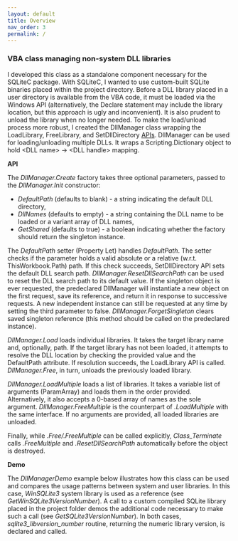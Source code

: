 ```yaml
---
layout: default
title: Overview
nav_order: 3
permalink: /
---
```


### VBA class managing non-system DLL libraries

I developed this class as a standalone component necessary for the SQLiteC package. With SQLiteC, I wanted to use custom-built SQLite binaries placed within the project directory. Before a DLL library placed in a user directory is available from the VBA code, it must be loaded via the Windows API (alternatively, the Declare statement may include the library location, but this approach is ugly and inconvenient). It is also prudent to unload the library when no longer needed. To make the load/unload process more robust, I created the DllManager class wrapping the LoadLibrary, FreeLibrary, and SetDllDirectory [APIs][DLL API]. DllManager can be used for loading/unloading multiple DLLs. It wraps a Scripting.Dictionary object to hold \<DLL name\>&nbsp;&rarr;&nbsp;\<DLL handle\> mapping.

**API**

The *DllManager.Create* factory takes three optional parameters, passed to the *DllManager.Init* constructor:

*	*DefaultPath* (defaults to blank) - a string indicating the default DLL directory,
*	*DllNames* (defaults to empty) - a string containing the DLL name to be loaded or a variant array of DLL names,
*	*GetShared* (defaults to true) - a boolean indicating whether the factory should return the singleton instance.

The *DefaultPath* setter (Property Let) handles *DefaultPath*. The setter checks if the parameter holds a valid absolute or a relative (w.r.t. ThisWorkbook.Path) path. If this check succeeds, SetDllDirectory API sets the default DLL search path. *DllManager.ResetDllSearchPath* can be used to reset the DLL search path to its default value. If the singleton object is ever requested, the predeclared DllManager will instantiate a new object on the first request, save its reference, and return it in response to successive requests. A new independent instance can still be requested at any time by setting the third parameter to false. *DllManager.ForgetSingleton* clears saved singleton reference (this method should be called on the predeclared instance).

*DllManager.Load* loads individual libraries. It takes the target library name and, optionally, path. If the target library has not been loaded, it attempts to resolve the DLL location by checking the provided value and the DefaultPath attribute. If resolution succeeds, the LoadLibrary API is called. *DllManager.Free*, in turn, unloads the previously loaded library.

*DllManager.LoadMultiple* loads a list of libraries. It takes a variable list of arguments (ParamArray) and loads them in the order provided. Alternatively, it also accepts a 0-based array of names as the sole argument. *DllManager.FreeMultiple* is the counterpart of *.LoadMultiple* with the same interface. If no arguments are provided, all loaded libraries are unloaded.

Finally, while *.Free/.FreeMultiple* can be called explicitly, *Class_Terminate* calls  *.FreeMultiple* and *.ResetDllSearchPath* automatically before the object is destroyed.

**Demo**

The *DllManagerDemo* example below illustrates how this class can be used and compares the usage patterns between system and user libraries. In this case, *WinSQLite3* system library is used as a reference (see *GetWinSQLite3VersionNumber*). A call to a custom compiled SQLite library placed in the project folder demos the additional code necessary to make such a call (see *GetSQLite3VersionNumber*). In both cases, *sqlite3_libversion_number* routine, returning the numeric library version, is declared and called.


<!-- References -->

[DLL API]: https://docs.microsoft.com/en-us/windows/win32/dlls/dynamic-link-library-functions
[SQLite VBA]: https://pchemguy.github.io/SQLite-ICU-MinGW/stdcall
